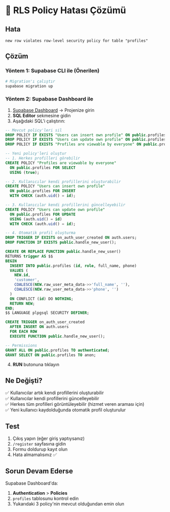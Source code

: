 # 🔧 RLS Policy Hatası Çözümü

## Hata
```
new row violates row-level security policy for table "profiles"
```

## Çözüm

### Yöntem 1: Supabase CLI ile (Önerilen)

```bash
# Migration'ı çalıştır
supabase migration up
```

### Yöntem 2: Supabase Dashboard ile

1. [Supabase Dashboard](https://supabase.com/dashboard) → Projenize girin
2. **SQL Editor** sekmesine gidin
3. Aşağıdaki SQL'i çalıştırın:

```sql
-- Mevcut policy'leri sil
DROP POLICY IF EXISTS "Users can insert own profile" ON public.profiles;
DROP POLICY IF EXISTS "Users can update own profile" ON public.profiles;
DROP POLICY IF EXISTS "Profiles are viewable by everyone" ON public.profiles;

-- Yeni policy'leri oluştur
-- 1. Herkes profilleri görebilir
CREATE POLICY "Profiles are viewable by everyone"
  ON public.profiles FOR SELECT
  USING (true);

-- 2. Kullanıcılar kendi profillerini oluşturabilir
CREATE POLICY "Users can insert own profile"
  ON public.profiles FOR INSERT
  WITH CHECK (auth.uid() = id);

-- 3. Kullanıcılar kendi profillerini güncelleyebilir
CREATE POLICY "Users can update own profile"
  ON public.profiles FOR UPDATE
  USING (auth.uid() = id)
  WITH CHECK (auth.uid() = id);

-- 4. Otomatik profil oluşturma
DROP TRIGGER IF EXISTS on_auth_user_created ON auth.users;
DROP FUNCTION IF EXISTS public.handle_new_user();

CREATE OR REPLACE FUNCTION public.handle_new_user()
RETURNS trigger AS $$
BEGIN
  INSERT INTO public.profiles (id, role, full_name, phone)
  VALUES (
    NEW.id,
    'customer',
    COALESCE(NEW.raw_user_meta_data->>'full_name', ''),
    COALESCE(NEW.raw_user_meta_data->>'phone', '')
  )
  ON CONFLICT (id) DO NOTHING;
  RETURN NEW;
END;
$$ LANGUAGE plpgsql SECURITY DEFINER;

CREATE TRIGGER on_auth_user_created
  AFTER INSERT ON auth.users
  FOR EACH ROW
  EXECUTE FUNCTION public.handle_new_user();

-- Permissions
GRANT ALL ON public.profiles TO authenticated;
GRANT SELECT ON public.profiles TO anon;
```

4. **RUN** butonuna tıklayın

## Ne Değişti?

✅ Kullanıcılar artık kendi profillerini oluşturabilir  
✅ Kullanıcılar kendi profillerini güncelleyebilir  
✅ Herkes tüm profilleri görüntüleyebilir (hizmet veren araması için)  
✅ Yeni kullanıcı kaydolduğunda otomatik profil oluşturulur  

## Test

1. Çıkış yapın (eğer giriş yaptıysanız)
2. `/register` sayfasına gidin
3. Formu doldurup kayıt olun
4. Hata almamalısınız ✅

## Sorun Devam Ederse

Supabase Dashboard'da:
1. **Authentication** > **Policies** 
2. `profiles` tablosunu kontrol edin
3. Yukarıdaki 3 policy'nin mevcut olduğundan emin olun

